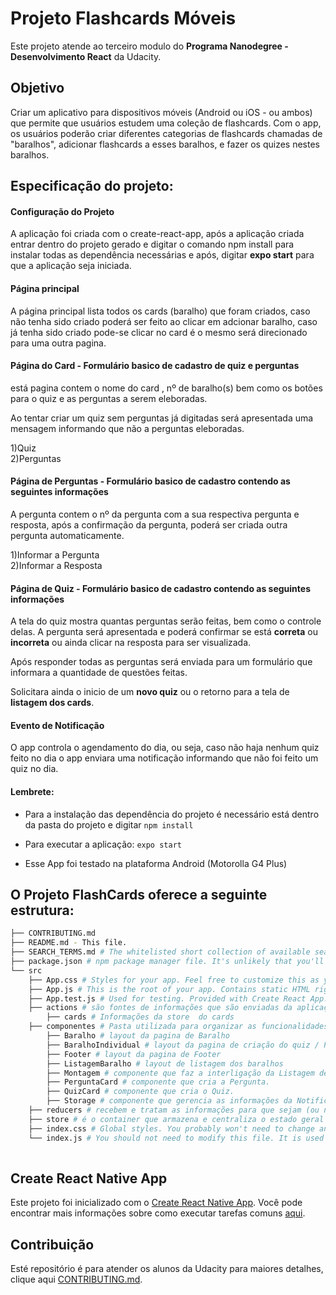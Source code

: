 # Projeto Flashcards Móveis

Este projeto atende ao terceiro modulo do **Programa Nanodegree - Desenvolvimento React** da Udacity.

## Objetivo

Criar um aplicativo para dispositivos móveis (Android ou iOS - ou ambos) que permite que usuários estudem uma coleção de flashcards. Com o app, os usuários poderão criar diferentes categorias de flashcards chamadas de "baralhos", adicionar flashcards a esses baralhos, e fazer os quizes nestes baralhos.

## Especificação do projeto:

#### Configuração do Projeto
A aplicação foi criada com o create-react-app, após a aplicação criada entrar dentro do projeto gerado e digitar o comando npm install para instalar todas as dependência necessárias e após, digitar **expo start** para que a aplicação seja iniciada.<br />

####  Página principal 
A página principal lista todos os cards (baralho) que foram criados, caso não tenha sido criado poderá ser feito ao clicar em adcionar baralho, caso já tenha sido criado pode-se clicar no card é o mesmo será direcionado para uma outra pagina.

#### Página do Card - Formulário basico de cadastro de quiz e perguntas

está pagina contem o nome do card , nº de baralho(s) bem como os botões para o quiz e as perguntas a serem eleboradas.

Ao tentar criar um quiz sem perguntas já digitadas será apresentada uma mensagem informando que não a perguntas eleboradas.

1)Quiz<br />
2)Perguntas<br />

####  Página de Perguntas - Formulário basico de cadastro contendo as seguintes informações

A pergunta contem o nº da pergunta com a sua respectiva pergunta e resposta, após a confirmação da pergunta, poderá ser criada outra pergunta automaticamente.

1)Informar a Pergunta<br />
2)Informar a Resposta<br />

####  Página de Quiz - Formulário basico de cadastro contendo as seguintes informações

A tela do quiz mostra quantas perguntas serão feitas, bem como o controle delas. A pergunta será apresentada e poderá confirmar se está **correta** ou **incorreta** ou ainda clicar na resposta para ser visualizada.

Após responder todas as perguntas será enviada para um formulário que informara a quantidade de questões feitas.

Solicitara ainda o inicio de um **novo quiz** ou o retorno para a tela de **listagem dos cards**.

####  Evento de Notificação 

O app controla o agendamento do dia, ou seja,  caso não haja nenhum quiz feito no dia o app enviara uma notificação informando que não foi feito um quiz no dia.

#### Lembrete:

* Para a instalação das dependência do projeto é necessário está dentro da pasta do projeto e digitar `npm install`

* Para executar a aplicação: `expo start`

* Esse App foi testado na plataforma Android (Motorolla G4 Plus)

## O Projeto FlashCards oferece a seguinte estrutura:
```bash
├── CONTRIBUTING.md
├── README.md - This file.
├── SEARCH_TERMS.md # The whitelisted short collection of available search terms for you to use with your app.
├── package.json # npm package manager file. It's unlikely that you'll need to modify this.
└── src
    ├── App.css # Styles for your app. Feel free to customize this as you desire.
    ├── App.js # This is the root of your app. Contains static HTML right now.
    ├── App.test.js # Used for testing. Provided with Create React App. Testing is encouraged, but not required.    
    ├── actions # são fontes de informações que são enviadas da aplicação para a Store. São disparadas pelas Action Creators, que são simples funções que, ao serem executadas, ativam os Reducers.
        ├── cards # Informações da store  do cards
    ├── componentes # Pasta utilizada para organizar as funcionalidades do projeto
        ├── Baralho # layout da pagina de Baralho
        ├── BaralhoIndividual # layout da pagina de criação do quiz / Pergunta
        ├── Footer # layout da pagina de Footer
        ├── ListagemBaralho # layout de listagem dos baralhos
        ├── Montagem # componente que faz a interligação da Listagem de Card / footer.
        ├── PerguntaCard # componente que cria a Pergunta.
        ├── QuizCard # componente que cria o Quiz.
        ├── Storage # componente que gerencia as informações da Notificação e Storage.
    ├── reducers # recebem e tratam as informações para que sejam (ou não) enviadas à Store.
    ├── store # é o container que armazena e centraliza o estado geral da aplicação. Ela é imutável, ou seja, nunca se altera, apenas evolui.
    ├── index.css # Global styles. You probably won't need to change anything here.
    └── index.js # You should not need to modify this file. It is used for DOM rendering only.
    
```

## Create React Native App

Este projeto foi inicializado com o [Create React Native App](https://github.com/react-community/create-react-native-app). Você pode encontrar mais informações sobre como executar tarefas comuns [aqui](https://github.com/react-community/create-react-native-app).

## Contribuição

Esté repositório é para atender os alunos da Udacity
para maiores detalhes, clique aqui [CONTRIBUTING.md](CONTRIBUTING.md).